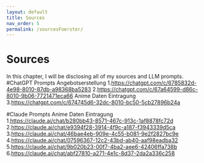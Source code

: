 ```yaml
---
layout: default
title: Sources
nav_order: 5
permalink: /sourcesFoerster/
---
```


# Sources
In this chapter, I will be disclosing all of my sources and LLM prompts.
#ChatGPT Prompts
Angebotserstellung
1.https://chatgpt.com/c/6785832d-4e98-8010-87db-a98368ba5283
2.https://chatgpt.com/c/67a64599-d86c-8010-9b06-7721471eca66
Anime Daten Eintragung
3.https://chatgpt.com/c/674745d6-32dc-8010-bc50-5cb27896b24a

#Claude Prompts
Anime Daten Eintragung
1.https://claude.ai/chat/b280bb43-8571-467c-913c-1af8878fc72d
2.https://claude.ai/chat/e9394f28-3914-4f9c-a187-f3943339d5ca
3.https://claude.ai/chat/46bae4eb-909e-4c55-b081-9e2f2827bc9e
4.https://claude.ai/chat/07596367-12c2-43bd-ab40-aaf98eadba32
5.https://claude.ai/chat/9b020b23-00f7-4ba2-aee6-42406ffa738b
6.https://claude.ai/chat/abf27810-a271-4e1c-8d37-2da2a336c258